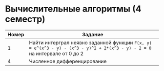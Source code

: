 # Вычислительные алгоритмы (4 семестр)
| Номер | Задание |
|-------|---------|
| 1 | Найти интерграл неявно заданной функции `F(x, y) = e^(x^3 - y) - (x^3 - y)^2 + 2*(x^3 - y) - 2 = 0` на интервале от 0 до 2 |
| 4 | Численное дифференцирование |
